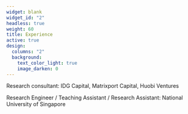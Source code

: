 ```yaml
---
widget: blank
widget_id: "2"
headless: true
weight: 60
title: Experience
active: true
design:
  columns: "2"
  background:
    text_color_light: true
    image_darken: 0
---
```

Research consultant: IDG Capital, Matrixport Capital, Huobi Ventures

Research Engineer / Teaching Assistant / Research Assistant: National University of Singapore